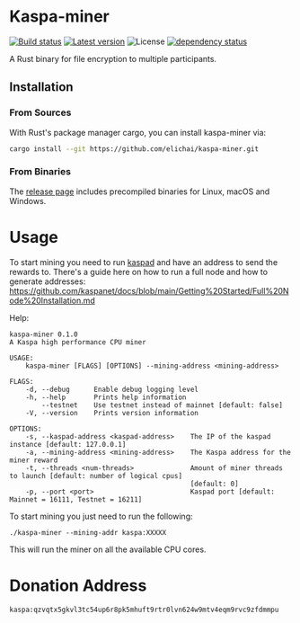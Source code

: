# Kaspa-miner
[![Build status](https://github.com/elichai/kaspa-miner/workflows/ci/badge.svg)](https://github.com/elichai/kaspa-miner/actions)
[![Latest version](https://img.shields.io/crates/v/kaspa-miner.svg)](https://crates.io/crates/kaspa-miner)
![License](https://img.shields.io/crates/l/kaspa-miner.svg)
[![dependency status](https://deps.rs/repo/github/elichai/kaspa-miner/status.svg)](https://deps.rs/repo/github/elichai/kaspa-miner)

A Rust binary for file encryption to multiple participants. 


## Installation
### From Sources
With Rust's package manager cargo, you can install kaspa-miner via:

```sh
cargo install --git https://github.com/elichai/kaspa-miner.git
```

### From Binaries
The [release page](https://github.com/elichai/kaspa-miner/releases) includes precompiled binaries for Linux, macOS and Windows.


# Usage
To start mining you need to run [kaspad](https://github.com/kaspanet/kaspad) and have an address to send the rewards to.
There's a guide here on how to run a full node and how to generate addresses: https://github.com/kaspanet/docs/blob/main/Getting%20Started/Full%20Node%20Installation.md

Help:
```
kaspa-miner 0.1.0
A Kaspa high performance CPU miner

USAGE:
    kaspa-miner [FLAGS] [OPTIONS] --mining-address <mining-address>

FLAGS:
    -d, --debug      Enable debug logging level
    -h, --help       Prints help information
        --testnet    Use testnet instead of mainnet [default: false]
    -V, --version    Prints version information

OPTIONS:
    -s, --kaspad-address <kaspad-address>    The IP of the kaspad instance [default: 127.0.0.1]
    -a, --mining-address <mining-address>    The Kaspa address for the miner reward
    -t, --threads <num-threads>              Amount of miner threads to launch [default: number of logical cpus]
                                             [default: 0]
    -p, --port <port>                        Kaspad port [default: Mainnet = 16111, Testnet = 16211]
```

To start mining you just need to run the following:

`./kaspa-miner --mining-addr kaspa:XXXXX`

This will run the miner on all the available CPU cores.

# Donation Address
`kaspa:qzvqtx5gkvl3tc54up6r8pk5mhuft9rtr0lvn624w9mtv4eqm9rvc9zfdmmpu`